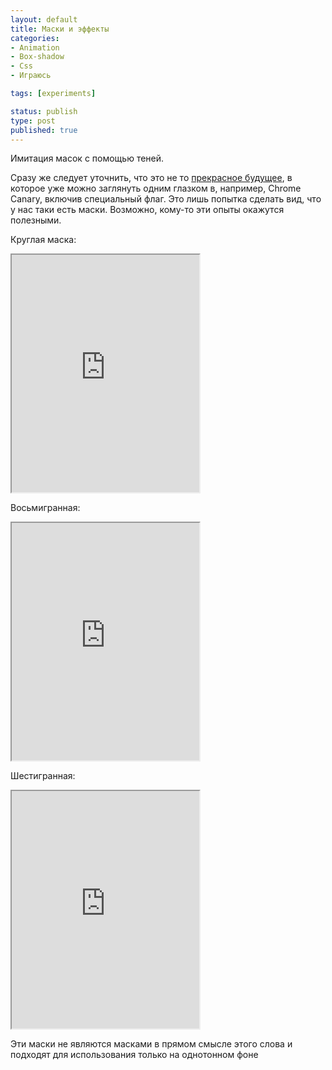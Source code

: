 ```yaml
---
layout: default
title: Маски и эффекты
categories:
- Animation
- Box-shadow
- Css
- Играюсь

tags: [experiments]

status: publish
type: post
published: true
---
```

Имитация масок с помощью теней. <!--more-->

Сразу же следует уточнить, что это не то <a href="http://www.w3.org/TR/css-masking/">прекрасное будущее</a>, в которое уже можно заглянуть одним глазком в, например, Chrome Canary, включив специальный флаг. Это лишь попытка сделать вид, что у нас таки есть маски. Возможно, кому-то эти опыты окажутся полезными.

Круглая маска:

<iframe class="jsbin" style="height: 380px" src="http://jsbin.com/EcebOKi/23/embed?output"></iframe>

Восьмигранная:

<iframe class="jsbin" style="height: 380px" src="http://jsbin.com/EcebOKi/21/embed?output"></iframe>

Шестигранная:

<iframe class="jsbin" style="height: 380px" src="http://jsbin.com/EcebOKi/25/embed?output"></iframe>

Эти маски не являются масками в прямом смысле этого слова и подходят для использования только на однотонном фоне

